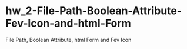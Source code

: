 # hw_2-File-Path-Boolean-Attribute-Fev-Icon-and-html-Form
File Path, Boolean Attribute, html Form and Fev Icon
